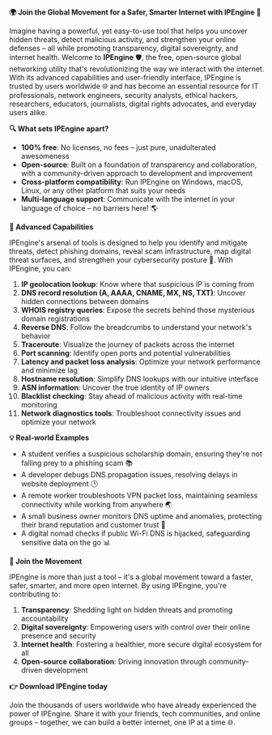 **🌍 Join the Global Movement for a Safer, Smarter Internet with IPEngine 🚀**

Imagine having a powerful, yet easy-to-use tool that helps you uncover hidden threats, detect malicious activity, and strengthen your online defenses – all while promoting transparency, digital sovereignty, and internet health. Welcome to **IPEngine** 🛡️, the free, open-source global networking utility that's revolutionizing the way we interact with the internet. With its advanced capabilities and user-friendly interface, IPEngine is trusted by users worldwide 🌐 and has become an essential resource for IT professionals, network engineers, security analysts, ethical hackers, researchers, educators, journalists, digital rights advocates, and everyday users alike.

**🔍 What sets IPEngine apart?**

*   **100% free**: No licenses, no fees – just pure, unadulterated awesomeness
*   **Open-source**: Built on a foundation of transparency and collaboration, with a community-driven approach to development and improvement
*   **Cross-platform compatibility**: Run IPEngine on Windows, macOS, Linux, or any other platform that suits your needs
*   **Multi-language support**: Communicate with the internet in your language of choice – no barriers here! 🌎

**🔧 Advanced Capabilities**

IPEngine's arsenal of tools is designed to help you identify and mitigate threats, detect phishing domains, reveal scam infrastructure, map digital threat surfaces, and strengthen your cybersecurity posture 🔐. With IPEngine, you can:

1.  **IP geolocation lookup**: Know where that suspicious IP is coming from
2.  **DNS record resolution (A, AAAA, CNAME, MX, NS, TXT)**: Uncover hidden connections between domains
3.  **WHOIS registry queries**: Expose the secrets behind those mysterious domain registrations
4.  **Reverse DNS**: Follow the breadcrumbs to understand your network's behavior
5.  **Traceroute**: Visualize the journey of packets across the internet
6.  **Port scanning**: Identify open ports and potential vulnerabilities
7.  **Latency and packet loss analysis**: Optimize your network performance and minimize lag
8.  **Hostname resolution**: Simplify DNS lookups with our intuitive interface
9.  **ASN information**: Uncover the true identity of IP owners
10. **Blacklist checking**: Stay ahead of malicious activity with real-time monitoring
11. **Network diagnostics tools**: Troubleshoot connectivity issues and optimize your network

**💡 Real-world Examples**

*   A student verifies a suspicious scholarship domain, ensuring they're not falling prey to a phishing scam 📚
*   A developer debugs DNS propagation issues, resolving delays in website deployment 🕒
*   A remote worker troubleshoots VPN packet loss, maintaining seamless connectivity while working from anywhere 🌏
*   A small business owner monitors DNS uptime and anomalies, protecting their brand reputation and customer trust 💼
*   A digital nomad checks if public Wi-Fi DNS is hijacked, safeguarding sensitive data on the go 📊

**🚀 Join the Movement**

IPEngine is more than just a tool – it's a global movement toward a faster, safer, smarter, and more open internet. By using IPEngine, you're contributing to:

1.  **Transparency**: Shedding light on hidden threats and promoting accountability
2.  **Digital sovereignty**: Empowering users with control over their online presence and security
3.  **Internet health**: Fostering a healthier, more secure digital ecosystem for all
4.  **Open-source collaboration**: Driving innovation through community-driven development

**👉 Download IPEngine today**

Join the thousands of users worldwide who have already experienced the power of IPEngine. Share it with your friends, tech communities, and online groups – together, we can build a better internet, one IP at a time 🌐.
